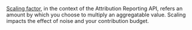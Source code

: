 [Scaling factor](/docs/privacy-sandbox/private-aggregation-fundamentals/#noise-and-scaling), in the context of the Attribution Reporting API, refers an amount by which you choose to multiply an aggregatable value. Scaling impacts the effect of noise and your contribution budget.
